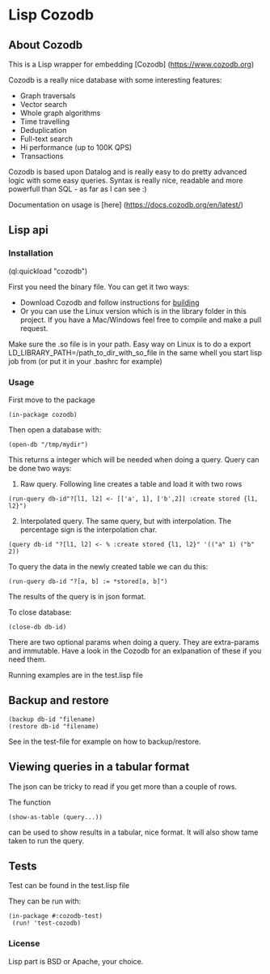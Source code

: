 # Lisp Cozodb

## About Cozodb

This is a Lisp wrapper for embedding [Cozodb] (https://www.cozodb.org)

Cozodb is a really nice database with some interesting features:

- Graph traversals
- Vector search
- Whole graph algorithms
- Time travelling
- Deduplication
- Full-text search
- Hi performance (up to 100K QPS)
- Transactions

Cozodb is based upon Datalog and is really easy to do pretty advanced logic with some easy queries. Syntax is really nice, readable and more powerfull than SQL - as far as I can see :)

Documentation on usage is [here] (https://docs.cozodb.org/en/latest/)

## Lisp api

### Installation

(ql:quickload "cozodb")

First you need the binary file. You can get it two ways:

- Download Cozodb and follow instructions for [building](https://github.com/cozodb/cozo/tree/main/cozo-lib-c)
- Or you can use the Linux version which is in the library folder in this project. If you have a Mac/Windows feel free to compile and make a pull request.

Make sure the .so file is in your path. Easy way on Linux is to do a export LD_LIBRARY_PATH=/path_to_dir_with_so_file in the same whell you start lisp job from (or put it in your .bashrc for example)

### Usage

First move to the package

```
(in-package cozodb)
```

Then open a database with:

```
(open-db "/tmp/mydir")
```

This returns a integer which will be needed when doing a query. Query can be done two ways:

1) Raw query. Following line creates a table and load it with two rows

```
(run-query db-id"?[l1, l2] <- [['a', 1], ['b',2]] :create stored {l1, l2}")
```

2) Interpolated query. The same query, but with interpolation. The percentage sign is the interpolation char.

```
(query db-id "?[l1, l2] <- % :create stored {l1, l2}" '(("a" 1) ("b" 2))
```

To query the data in the newly created table we can du this:
```
(run-query db-id "?[a, b] := *stored[a, b]")
```

The results of the query is in json format.

To close database:
```
(close-db db-id)
```

There are two optional params when doing a query. They are extra-params and immutable. Have a look in the Cozodb for an exlpanation of these if you need them.

Running examples are in the test.lisp file

## Backup and restore

```
(backup db-id "filename)
(restore db-id "filename)
```

See in the test-file for example on how to backup/restore.

## Viewing queries in a tabular format

The json can be tricky to read if you get more than a couple of rows.

The function

```
(show-as-table (query...))
```

can be used to show results in a tabular, nice format. It will also show tame taken to run the query.

## Tests

Test can be found in the test.lisp file

They can be run with:
```
(in-package #:cozodb-test)
 (run! 'test-cozodb)
```


### License

Lisp part is BSD or Apache, your choice.


